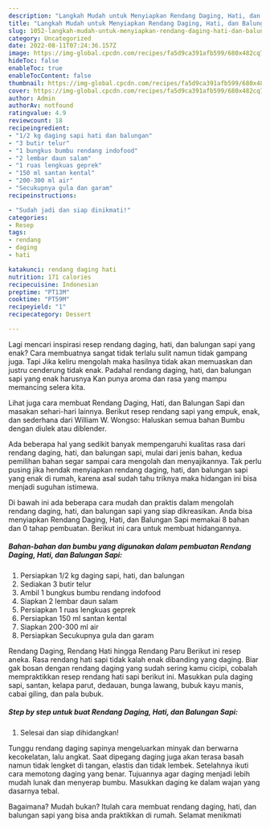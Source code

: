 ```yaml
---
description: "Langkah Mudah untuk Menyiapkan Rendang Daging, Hati, dan Balungan Sapi yang Lezat Sekali "
title: "Langkah Mudah untuk Menyiapkan Rendang Daging, Hati, dan Balungan Sapi yang Lezat Sekali "
slug: 1052-langkah-mudah-untuk-menyiapkan-rendang-daging-hati-dan-balungan-sapi-yang-lezat-sekali
category: Uncategorized
date: 2022-08-11T07:24:36.157Z
image: https://img-global.cpcdn.com/recipes/fa5d9ca391afb599/680x482cq70/rendang-daging-hati-dan-balungan-sapi-foto-resep-utama.jpg
hideToc: false
enableToc: true
enableTocContent: false
thumbnail: https://img-global.cpcdn.com/recipes/fa5d9ca391afb599/680x482cq70/rendang-daging-hati-dan-balungan-sapi-foto-resep-utama.jpg
cover: https://img-global.cpcdn.com/recipes/fa5d9ca391afb599/680x482cq70/rendang-daging-hati-dan-balungan-sapi-foto-resep-utama.jpg
author: Admin
authorAv: notfound
ratingvalue: 4.9
reviewcount: 18
recipeingredient:
- "1/2 kg daging sapi hati dan balungan"
- "3 butir telur"
- "1 bungkus bumbu rendang indofood"
- "2 lembar daun salam"
- "1 ruas lengkuas geprek"
- "150 ml santan kental"
- "200-300 ml air"
- "Secukupnya gula dan garam"
recipeinstructions:

- "Sudah jadi dan siap dinikmati!"
categories:
- Resep
tags:
- rendang
- daging
- hati

katakunci: rendang daging hati 
nutrition: 171 calories
recipecuisine: Indonesian
preptime: "PT13M"
cooktime: "PT59M"
recipeyield: "1"
recipecategory: Dessert

---
```



Lagi mencari inspirasi resep rendang daging, hati, dan balungan sapi yang enak? Cara membuatnya sangat tidak terlalu sulit namun tidak gampang juga. Tapi Jika keliru mengolah maka hasilnya tidak akan memuaskan dan justru cenderung tidak enak. Padahal rendang daging, hati, dan balungan sapi yang enak harusnya Kan punya aroma dan rasa yang mampu memancing selera kita.


Lihat juga cara membuat Rendang Daging, Hati, dan Balungan Sapi dan masakan sehari-hari lainnya. Berikut resep rendang sapi yang empuk, enak, dan sederhana dari William W. Wongso: Haluskan semua bahan Bumbu dengan diulek atau diblender.

Ada beberapa hal yang sedikit banyak mempengaruhi kualitas rasa dari rendang daging, hati, dan balungan sapi, mulai dari jenis bahan, kedua pemilihan bahan segar sampai cara mengolah dan menyajikannya. Tak perlu pusing jika hendak menyiapkan rendang daging, hati, dan balungan sapi yang enak di rumah, karena asal sudah tahu triknya maka hidangan ini bisa menjadi suguhan istimewa.


Di bawah ini ada beberapa cara mudah dan praktis dalam mengolah rendang daging, hati, dan balungan sapi yang siap dikreasikan. Anda bisa menyiapkan Rendang Daging, Hati, dan Balungan Sapi memakai 8 bahan dan 0 tahap pembuatan. Berikut ini cara untuk membuat hidangannya.

<!--inarticleads1-->

##### Bahan-bahan dan bumbu yang digunakan dalam pembuatan Rendang Daging, Hati, dan Balungan Sapi:

1. Persiapkan 1/2 kg daging sapi, hati, dan balungan
1. Sediakan 3 butir telur
1. Ambil 1 bungkus bumbu rendang indofood
1. Siapkan 2 lembar daun salam
1. Persiapkan 1 ruas lengkuas geprek
1. Persiapkan 150 ml santan kental
1. Siapkan 200-300 ml air
1. Persiapkan Secukupnya gula dan garam


Rendang Daging, Rendang Hati hingga Rendang Paru Berikut ini resep aneka. Rasa rendang hati sapi tidak kalah enak dibanding yang daging. Biar gak bosan dengan rendang daging yang sudah sering kamu cicipi, cobalah mempraktikkan resep rendang hati sapi berikut ini. Masukkan pula daging sapi, santan, kelapa parut, dedauan, bunga lawang, bubuk kayu manis, cabai giling, dan pala bubuk. 

<!--inarticleads2-->

##### Step by step untuk buat Rendang Daging, Hati, dan Balungan Sapi:


1. Selesai dan siap dihidangkan!

Tunggu rendang daging sapinya mengeluarkan minyak dan berwarna kecokelatan, lalu angkat. Saat dipegang daging juga akan terasa basah namun tidak lengket di tangan, elastis dan tidak lembek. Setelahnya ikuti cara memotong daging yang benar. Tujuannya agar daging menjadi lebih mudah lunak dan menyerap bumbu. Masukkan daging ke dalam wajan yang dasarnya tebal. 

Bagaimana? Mudah bukan? Itulah cara membuat rendang daging, hati, dan balungan sapi yang bisa anda praktikkan di rumah. Selamat menikmati
